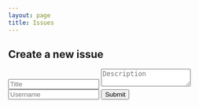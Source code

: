 ```yaml
---
layout: page
title: Issues
---
```


<head>
  <link href="https://fonts.googleapis.com/css?family=Oxygen&display=swap" rel="stylesheet">
</head>

<div id="issue-form">
  <h2>Create a new issue</h2>
  <form id="new-issue-form">
    <input type="text" id="title2" name="title" placeholder="Title">
    <textarea id="desc" name="desc" placeholder="Description"></textarea>
    <input type="text" id="username" name="username" placeholder="Username">
    <button type="submit">Submit</button>
  </form>
</div>

<br><br><br>
<div id="issuesDiv"></div>

<script src="https://code.jquery.com/jquery-3.6.0.min.js"></script>
<script>
  $(document).ready(function() {
    $('#new-issue-form').on('submit', function(e) {
      e.preventDefault();
      var title = $('#title2').val();
      var desc = $('#desc').val();
      var username = $('#username').val();
      $.post('https://schaal.stu.nighthawkcodingsociety.com/api/issues/post', { title: title, desc: desc, username: username });
    }); 
    $.ajax({
      url: "https://schaal.stu.nighthawkcodingsociety.com/api/issues/",
      type: "GET",
      success: function(data) {
        var issues = data;
        var html = '';
        for (var i = 0; i < issues.length; i++) {
          var issue = issues[i];
          html += '<div style="border:1px solid #333; margin:0px; padding:5px;">';
          html += '<h3 style="font-size: 1.6em; font-weight: bold; font-family: Oxygen;"><a " style="text-decoration: underline;">' + issue.title + '</a></h3>';
          var desc = issue.desc;
          html += '<p style="font-family: Oxygen;">' + desc + '</p>';
          // Display replies
          var replies = issue.replies;
          for (var j in replies) {
            var reply = replies[j];
            var replyStyle = reply.bot ? 'style="background-color: #f0f0f0; border-radius: 10px;"' : '';
            html += '<div ' + replyStyle + '>';
            html += '<p>' + reply.desc + '</p>';
            html += '<p style="font-style: italic;">- By: ' + reply.username + '</p>';
            html += '</div>';
          }
          html += '<button class="reply-button" data-id="' + issue.id + '">Reply</button>';
          html += '<div id="reply-form-' + issue.id + '" style="display: none;">';
          html += '<form class="reply-form" data-id="' + issue.id + '">';
          html += '<input type="text" name="username" placeholder="Your username">';
          html += '<textarea name="reply" placeholder="Your reply"></textarea>';
          html += '<button type="submit">Submit reply</button>';
          html += '</form>';
          html += '</div>';
          html += '</div>';
        }
        $('#issuesDiv').html(html);
      }
    });
    $(document).on('click', '.reply-button', function() {
      var id = $(this).data('id');
      $('#reply-form-' + id).show();
    });
    $(document).on('submit', '.reply-form', function(e) {
    e.preventDefault();
    var id = $(this).data('id');
    var username = $(this).find('input[name="username"]').val();
    var reply = $(this).find('textarea[name="reply"]').val();
    $.ajax({
        url: 'https://schaal.stu.nighthawkcodingsociety.com/api/issues/comment',
        type: 'POST',
        data: JSON.stringify({ id: id.toString(), username: username, desc: reply }),
        contentType: 'application/json; charset=utf-8',
        dataType: 'json',
        async: false,
        success: function(msg) {

        }
    });
    });

  });
</script>
